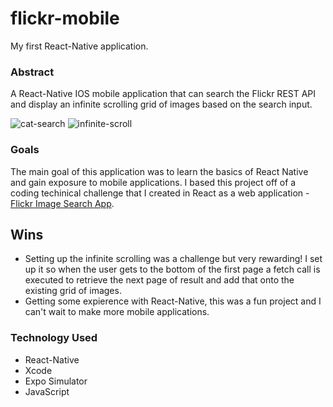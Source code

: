 # flickr-mobile
My first React-Native application.

### Abstract
A React-Native IOS mobile application that can search the Flickr REST API and display an infinite scrolling grid of images based on the search input.

![cat-search](https://user-images.githubusercontent.com/87044013/170363934-eabcbd79-494e-418a-9e3e-c4394eecd8f6.gif)
![infinite-scroll](https://user-images.githubusercontent.com/87044013/170363960-75e46f37-8307-49bd-aa49-27b65b3b8b44.gif)

### Goals 
The main goal of this application was to learn the basics of React Native and gain exposure to mobile applications. I based this project off of a coding techinical challenge that I created in React as a web application - [Flickr Image Search App](https://edwardkrupicka.github.io/flickr-search/).

## Wins
- Setting up the infinite scrolling was a challenge but very rewarding! I set up it so when the user gets to the bottom of the first page a fetch call is executed to retrieve the next page of result and add that onto the existing grid of images.
- Getting some expierence with React-Native, this was a fun project and I can't wait to make more mobile applications.

### Technology Used
- React-Native
- Xcode
- Expo Simulator
- JavaScript

